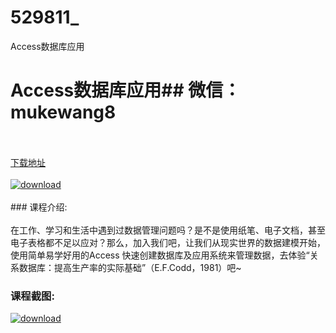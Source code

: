 # 529811_
Access数据库应用
# Access数据库应用## 微信：mukewang8
<br/></br>[下载地址](http://www.36tz.cn/article/529811 "下载地址")
<br/></br>[![download](http://36tz.cn/muke_img/2020_01_1-16-300x161.png "下载地址")](http://www.36tz.cn/article/529811 "下载地址")
<br/></br>### 课程介绍:<br/></br>在工作、学习和生活中遇到过数据管理问题吗？是不是使用纸笔、电子文档，甚至电子表格都不足以应对？那么，加入我们吧，让我们从现实世界的数据建模开始，使用简单易学好用的Access 快速创建数据库及应用系统来管理数据，去体验“关系数据库：提高生产率的实际基础”（E.F.Codd，1981）吧~

### 课程截图:
[![download](http://36tz.cn/muke_img/2020_01_11-16.png "下载地址")](http://www.36tz.cn/article/529811 "下载地址")
